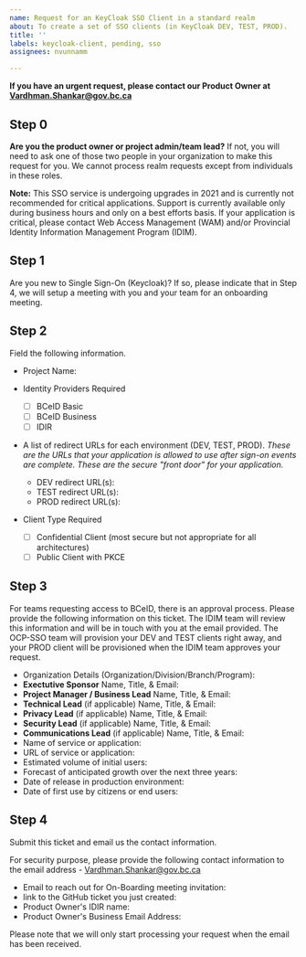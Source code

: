 ```yaml
---
name: Request for an KeyCloak SSO Client in a standard realm
about: To create a set of SSO clients (in KeyCloak DEV, TEST, PROD).
title: ''
labels: keycloak-client, pending, sso
assignees: nvunnamm

---
```


**If you have an urgent request, please contact our Product Owner at Vardhman.Shankar@gov.bc.ca**

## Step 0
**Are you the product owner or project admin/team lead?**
If not, you will need to ask one of those two people in your organization to make this request for you. 
We cannot process realm requests except from individuals in these roles.

**Note:** This SSO service is undergoing upgrades in 2021 and is currently not recommended for critical applications. Support is currently available only during business hours and only on a best efforts basis. If your application is critical, please contact Web Access Management (WAM) and/or Provincial Identity Information Management Program (IDIM).

## Step 1
Are you new to Single Sign-On (Keycloak)? 
If so, please indicate that in Step 4, we will setup a meeting with you and your team for an onboarding meeting. 

## Step 2
Field the following information.

* Project Name: 

* Identity Providers Required
  - [ ] BCeID Basic
  - [ ] BCeID Business
  - [ ] IDIR

* A list of redirect URLs for each environment (DEV, TEST, PROD). *These are the URLs that your application is allowed to use after sign-on events are complete. These are the secure "front door" for your application.*
  - DEV redirect URL(s): 
  - TEST redirect URL(s): 
  - PROD redirect URL(s):

* Client Type Required
  - [ ] Confidential Client (most secure but not appropriate for all architectures)
  - [ ] Public Client with PKCE

## Step 3
For teams requesting access to BCeID, there is an approval process. Please provide the following information on this ticket. The IDIM team will review this information and will be in touch with you at the email provided.
The OCP-SSO team will provision your DEV and TEST clients right away, and your PROD client will be provisioned when the IDIM team approves your request.

* Organization Details (Organization/Division/Branch/Program): 
* **Exectutive Sponsor** Name, Title, & Email: 
* **Project Manager / Business Lead** Name, Title, & Email: 
* **Technical Lead** (if applicable) Name, Title, & Email: 
* **Privacy Lead** (if applicable) Name, Title, & Email: 
* **Security Lead** (if applicable) Name, Title, & Email: 
* **Communications Lead** (if applicable) Name, Title, & Email: 
* Name of service or application:
* URL of service or application:
* Estimated volume of initial users:
* Forecast of anticipated growth over the next three years:
* Date of release in production environment:
* Date of first use by citizens or end users:

## Step 4
Submit this ticket and email us the contact information.

For security purpose, please provide the following contact information to the email address - Vardhman.Shankar@gov.bc.ca

* Email to reach out for On-Boarding meeting invitation:
* link to the GitHub ticket you just created: 
* Product Owner's IDIR name: 
* Product Owner's Business Email Address: 

Please note that we will only start processing your request when the email has been received.
